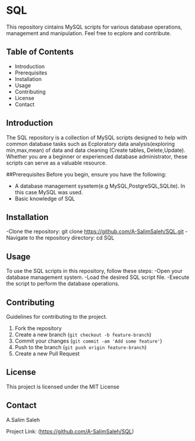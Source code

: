 # SQL

This repository cintains MySQL scripts for various  database operations, management and manipulation. Feel free to ecplore and contribute.

## Table of Contents

  - Introduction
  - Prerequisites
  - Installation
  - Usage
  - Contributing
  - License
  - Contact

## Introduction

The SQL repository is a collection of MySQL scripts designed to help with common database tasks such as Ecploratory data analysis(exploring min,max,mean) of data and data cleaning
(Create tables, Delete,Update). Whether you are a beginner or experienced database administrator, these scripts can serve as a valuable resource.

##Prerequisites
Before you begin, ensure you have the following:
- A database management sysetem(e.g MySQL,PostgreSQL,SQLite). In this case MySQL was used.
- Basic knowledge of SQL

## Installation

-Clone the repository: git clone https://github.com/A-SalimSaleh/SQL.git
-Navigate to the repository directory: cd SQL

## Usage

To use the SQL scripts in this repository, follow these steps:
-Open your database management system.
-Load the desired SQL script file.
-Execute the script to perform the database operations.

## Contributing

Guidelines for contributing to the project.

1. Fork the repository
2. Create a new branch (`git checkout -b feature-branch`)
3. Commit your changes (`git commit -am 'Add some feature'`)
4. Push to the branch (`git push origin feature-branch`)
5. Create a new Pull Request

## License

This project is licensed under the MIT License 

## Contact

A.Salim Saleh

Project Link: (https://github.com/A-SalimSaleh/SQL)
